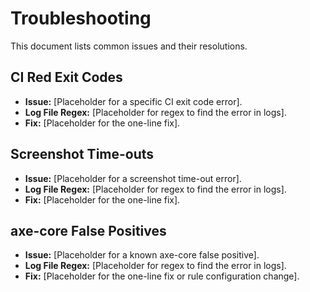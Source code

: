 # Troubleshooting

This document lists common issues and their resolutions.

## CI Red Exit Codes

- **Issue:** [Placeholder for a specific CI exit code error].
- **Log File Regex:** [Placeholder for regex to find the error in logs].
- **Fix:** [Placeholder for the one-line fix].

## Screenshot Time-outs

- **Issue:** [Placeholder for a screenshot time-out error].
- **Log File Regex:** [Placeholder for regex to find the error in logs].
- **Fix:** [Placeholder for the one-line fix].

## axe-core False Positives

- **Issue:** [Placeholder for a known axe-core false positive].
- **Log File Regex:** [Placeholder for regex to find the error in logs].
- **Fix:** [Placeholder for the one-line fix or rule configuration change].
